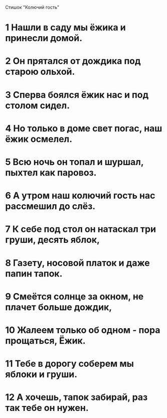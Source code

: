 Стишок "Колючий гость"
# 1 Нашли в саду мы ёжика и принесли домой.
# 2 Он прятался от дождика под старою ольхой.
# 3 Сперва боялся ёжик нас и под столом сидел.
# 4 Но только в доме свет погас, наш ёжик осмелел.
# 5 Всю ночь он топал и шуршал, пыхтел как паровоз.
# 6 А утром наш колючий гость нас рассмешил до слёз.
# 7 К себе под стол он натаскал три груши, десять яблок,
# 8 Газету, носовой платок и даже папин тапок.
# 9 Смеётся солнце за окном, не плачет больше дождик,
# 10 Жалеем только об одном - пора прощаться, Ёжик.
# 11 Тебе в дорогу соберем мы яблоки и груши.
# 12 А хочешь, тапок забирай, раз так тебе он нужен.
